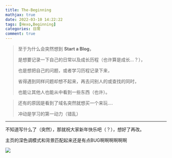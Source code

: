 ```yaml
---
title: The-Beginning
mathjax: true
date: 2022-03-10 14:22:22
tags: [Hexo,Beginning]
categories: 日常
comment: true
---
```


>   至于为什么会突然想到 **Start a Blog**，
>
>   是想要记录一下自己的日常以及成长历程（也许算是成长...？），
>
>   也是想把自己的问题，或者学习历程记录下来，
>
>   省得遇到同样问题却想不起来，再去问别人的或查找的同时，
>
>   也能让其他人也能从中看到一些东西（也许）。

>   还有的原因是看到了域名突然就想买一个来玩....
>
>   冲动是学习的第一动力（错乱）

------------------------------

不知道写什么了（突然），那就祝大家新年快乐吧（？），想好了再改。

主页的深色调模式和背景匹配起来还是有点BUG啊啊啊啊啊啊

![](https://s3.bmp.ovh/imgs/2022/03/6cc9cc3d44da4958.png)
